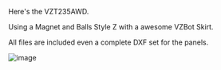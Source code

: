 Here's the VZT235AWD.

Using a Magnet and Balls Style Z with a awesome VZBot Skirt.

All files are included even a complete DXF set for the panels.

![image](https://github.com/pbsuper/VZTrident/blob/main/VZT235/Frame_235%20v6.png)